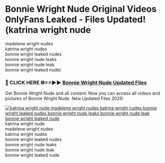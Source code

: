 # Bonnie Wright Nude Original Videos 0nlyFans Leaked - Files Updated! (katrina wright nude<br>
madelene wright nudes<br>
katrina wright nudes<br>
bonnie wright leaked nudes<br>
bonnie wright nude leaks<br>
bonnie wright nude leak<br>
bonnie wright leaked nude)

<h3>🔴 CLICK HERE 🌐==►► <a href="https://tinyurl.com/2p9ay9w9" rel="nofollow">Bonnie Wright Nude Updated Files</a></h3>

Get Bonnie Wright Nude and all content. Now you can access all videos and pictures of Bonnie Wright Nude. New Updated Files 2025!

[![katrina wright nude<br>
madelene wright nudes<br>
katrina wright nudes<br>
bonnie wright leaked nudes<br>
bonnie wright nude leaks<br>
bonnie wright nude leak<br>
bonnie wright leaked nude](https://i.imgur.com/KQgVmj3.gif)](https://tinyurl.com/2p9ay9w9)
katrina wright nude<br>
madelene wright nudes<br>
katrina wright nudes<br>
bonnie wright leaked nudes<br>
bonnie wright nude leaks<br>
bonnie wright nude leak<br>
bonnie wright leaked nude